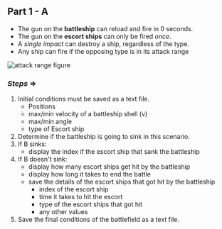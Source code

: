 ## Part 1 - A

* The gun on the **battleship** can reload and fire in 0 seconds.
* The gun on the **escort ships** can only be fired *once*.
* A *single impact* can destroy a ship, regardless of the type.
* Any ship can fire if the opposing type is in its attack range

![attack range figure](https://imgur.com/ipYkUbS.jpg)

### *Steps* =>
1. Initial conditions must be saved as a text file.
    * Positions
    * max/min velocity of a battleship shell (v)
    * max/min angle
    * type of Escort ship
2. Determine if the battleship is going to sink in this scenario.
3. If B sinks:
    * display the index if the escort ship that sank the battleship
4. If B doesn't sink:
    * display how many escort ships get hit by the battleship 
    * display how long it takes to end the battle
    * save the details of the escort ships that got hit by the battleship
        * index of the escort ship
        * time it takes to hit the escort
        * type of the escort ships that got hit
        * any other values
5. Save the final conditions of the battlefield as a text file.
